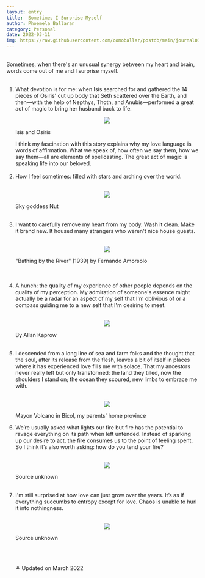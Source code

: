 ```yaml
---
layout: entry
title:  Sometimes I Surprise Myself
author: Phoemela Ballaran
category: Personal
date: 2022-03-11
img: https://raw.githubusercontent.com/comoballar/postdb/main/journal03/amorsolo.png
---
```

<br>
Sometimes, when there's an unusual synergy between my heart and brain, words come out of me and I surprise myself.
<br><br>
<ol>
  <li>What devotion is for me: when Isis searched for and gathered the 14 pieces of Osiris' cut up body that Seth scattered over the Earth, and then—with the help of Nepthys, Thoth, and Anubis—performed a great act of magic to bring her husband back to life.
    <br>
    <p align="center"><img src="https://raw.githubusercontent.com/comoballar/postdb/main/journal03/isis.png"/><figcaption>Isis and Osiris</figcaption></p>
    I think my fascination with this story explains why my love language is words of affirmation. What we speak of, how often we say them, how we say them—all are elements of spellcasting. The great act of magic is speaking life into our beloved.</li>
  <br>
  <li>How I feel sometimes: filled with stars and arching over the world.</li>
  <br>
  <p align="center"><img src="https://raw.githubusercontent.com/comoballar/postdb/main/journal03/nut.png"/><figcaption>Sky goddess Nut</figcaption></p>
  <br>
  <li>I want to carefully remove my heart from my body. Wash it clean. Make it brand new. It housed many strangers who weren't nice house guests.</li>
  <br>
  <p align="center"><img src="https://raw.githubusercontent.com/comoballar/postdb/main/journal03/amorsolo.png"/><figcaption>"Bathing by the River" (1939) by Fernando Amorsolo</figcaption></p>
  <br><br>
  <li>A hunch: the quality of my experience of other people depends on the quality of my perception. My admiration of someone's essence might actually be a radar for an aspect of my self that I'm oblivious of or a compass guiding me to a new self that I'm desiring to meet.</li>
  <br>
  <p align="center"><img src="https://raw.githubusercontent.com/comoballar/postdb/main/journal03/mirror.png"/><figcaption>By Allan Kaprow</figcaption></p><br>
  <li>I descended from a long line of sea and farm folks and the thought that the soul, after its release from the flesh, leaves a bit of itself in places where it has experienced love fills me with solace. That my ancestors never really left but only transformed: the land they tilled, now the shoulders I stand on; the ocean they scoured, new limbs to embrace me with.</li>
  <br>
  <p align="center"><img src="https://raw.githubusercontent.com/comoballar/postdb/main/journal03/mayon.png"/><figcaption>Mayon Volcano in Bicol, my parents' home province</figcaption></p>
  <li>We’re usually asked what lights our fire but fire has the potential to ravage everything on its path when left untended. Instead of sparking up our desire to act, the fire consumes us to the point of feeling spent. So I think it’s also worth asking: how do you tend your fire?</li>
  <br>
  <p align="center"><img src="https://raw.githubusercontent.com/comoballar/postdb/main/journal03/fire.png"/><figcaption>Source unknown</figcaption></p>
  <br>
  <li>I'm still surprised at how love can just grow over the years. It’s as if everything succumbs to entropy except for love. Chaos is unable to hurl it into nothingness.</li>
  <br>
  <p align="center"><img src="https://raw.githubusercontent.com/comoballar/postdb/main/journal03/love.png"/><figcaption>Source unknown</figcaption></p>
<br><br>
  <p>⚘ Updated on March 2022</p>
